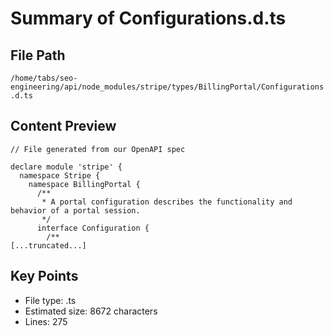 # Summary of Configurations.d.ts
  
## File Path
`/home/tabs/seo-engineering/api/node_modules/stripe/types/BillingPortal/Configurations.d.ts`

## Content Preview
```
// File generated from our OpenAPI spec

declare module 'stripe' {
  namespace Stripe {
    namespace BillingPortal {
      /**
       * A portal configuration describes the functionality and behavior of a portal session.
       */
      interface Configuration {
        /**
[...truncated...]
```

## Key Points
- File type: .ts
- Estimated size: 8672 characters
- Lines: 275
